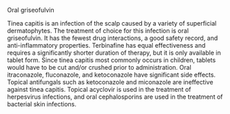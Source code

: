 Oral griseofulvin

Tinea capitis is an infection of the scalp caused by a variety of superficial dermatophytes. The treatment of choice for this infection is oral griseofulvin. It has the fewest drug interactions, a good safety record, and anti-inflammatory properties. Terbinafine has equal effectiveness and requires a significantly shorter duration of therapy, but it is only available in tablet form. Since tinea capitis most commonly occurs in children, tablets would have to be cut and/or crushed prior to administration. Oral itraconazole, fluconazole, and ketoconazole have significant side effects. Topical antifungals such as ketoconazole and miconazole are ineffective against tinea capitis. Topical acyclovir is used in the treatment of herpesvirus infections, and oral cephalosporins are used in the treatment of bacterial skin infections.